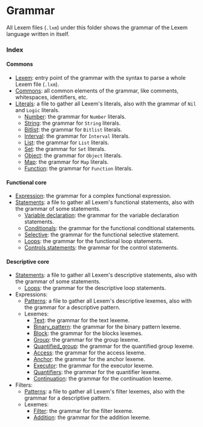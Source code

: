 # Grammar

All Lexem files (`.lxm`) under this folder shows the grammar of the Lexem language written in itself.

### Index

#### Commons

- [Lexem](lexem.lxm): entry point of the grammar with the syntax to parse a whole Lexem file (`.lxm`).
- [Commons](commons.lxm): all common elements of the grammar, like comments, whitespaces, identifiers, etc.
- [Literals](literals.lxm): a file to gather all Lexem's literals, also with the grammar of `Nil` and `Logic` literals.
    - [Number](literals/number.lxm): the grammar for `Number` literals.
    - [String](literals/string.lxm): the grammar for `String` literals.
    - [Bitlist](literals/bitlist.lxm): the grammar for `Bitlist` literals.
    - [Interval](literals/interval.lxm): the grammar for `Interval` literals.
    - [List](literals/list.lxm): the grammar for `List` literals.
    - [Set](literals/set.lxm): the grammar for `Set` literals.
    - [Object](literals/object.lxm): the grammar for `Object` literals.
    - [Map](literals/map.lxm): the grammar for `Map` literals.
    - [Function](literals/function.lxm): the grammar for `Function` literals.

#### Functional core

- [Expression](functional/expressions.lxm): the grammar for a complex functional expression.
- [Statements](functional/statements.lxm): a file to gather all Lexem's functional statements, also with the grammar of some statements.
    - [Variable declaration](functional/statements/conditionals.lxm): the grammar for the variable declaration statements.
    - [Conditionals](functional/statements/conditionals.lxm): the grammar for the functional conditional statements.
    - [Selective](functional/statements/selective.lxm): the grammar for the functional selective statement.
    - [Loops](functional/statements/loops.lxm): the grammar for the functional loop statements.
    - [Controls statements](functional/statements/controls.lxm): the grammar for the control statements.

#### Descriptive core

- [Statements](descriptive/statements.lxm): a file to gather all Lexem's descriptive statements, also with the grammar of some statements.
    - [Loops](descriptive/statements/loops.lxm): the grammar for the descriptive loop statements.
- Expressions:
    - [Patterns](descriptive/expressions/patterns.lxm): a file to gather all Lexem's descriptive lexemes, also with the grammar for a descriptive pattern.
    - Lexemes:
        - [Text](descriptive/expressions/lexemes/text.lxm): the grammar for the text lexeme.
        - [Binary_pattern](descriptive/expressions/lexemes/binary_sequence.lxm): the grammar for the binary pattern lexeme.
        - [Block](descriptive/expressions/lexemes/block.lxm): the grammar for the blocks lexemes.
        - [Group](descriptive/expressions/lexemes/group.lxm): the grammar for the group lexeme.
        - [Quantified_group](descriptive/expressions/lexemes/quantified_group.lxm): the grammar for the quantified group lexeme.
        - [Access](descriptive/expressions/lexemes/access.lxm): the grammar for the access lexeme.
        - [Anchor](descriptive/expressions/lexemes/anchor.lxm): the grammar for the anchor lexeme.
        - [Executor](descriptive/expressions/lexemes/executor.lxm): the grammar for the executor lexeme.
        - [Quantifiers](descriptive/expressions/lexemes/quantifier.lxm): the grammar for the quantifier lexeme.
        - [Continuation](descriptive/expressions/lexemes/continuation.lxm): the grammar for the continuation lexeme.
- Filters:
    - [Patterns](descriptive/filters/patterns.lxm): a file to gather all Lexem's filter lexemes, also with the grammar for a descriptive pattern.
    - Lexemes:
        - [Filter](descriptive/filters/lexemes/filter.lxm): the grammar for the filter lexeme.
        - [Addition](descriptive/filters/lexemes/addition.lxm): the grammar for the addition lexeme.
